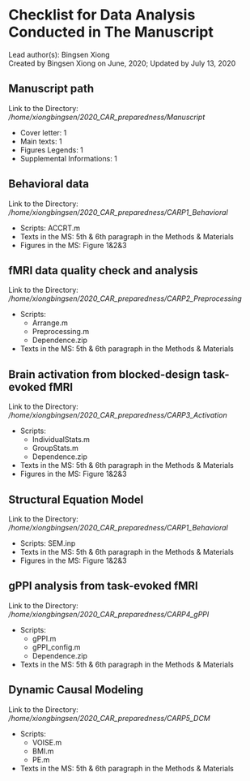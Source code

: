 # Checklist for Data Analysis Conducted in The Manuscript  
Lead author(s): Bingsen Xiong  
Created by Bingsen Xiong on June, 2020; Updated by July 13, 2020
## Manuscript path  
Link to the Directory: */home/xiongbingsen/2020_CAR_preparedness/Manuscript*
- Cover letter: 1
- Main texts: 1
- Figures Legends: 1
- Supplemental Informations: 1
## Behavioral data
Link to the Directory: */home/xiongbingsen/2020_CAR_preparedness/CARP1_Behavioral*
- Scripts: ACCRT.m
- Texts in the MS: 5th & 6th paragraph in the Methods & Materials
- Figures in the MS: Figure 1&2&3
## fMRI data quality check and analysis
Link to the Directory: */home/xiongbingsen/2020_CAR_preparedness/CARP2_Preprocessing*
- Scripts:
  - Arrange.m
  - Preprocessing.m
  - Dependence.zip
- Texts in the MS: 5th & 6th paragraph in the Methods & Materials
## Brain activation from blocked-design task-evoked fMRI
Link to the Directory: */home/xiongbingsen/2020_CAR_preparedness/CARP3_Activation*
- Scripts:
  - IndividualStats.m
  - GroupStats.m
  - Dependence.zip
- Texts in the MS: 5th & 6th paragraph in the Methods & Materials
- Figures in the MS: Figure 1&2&3
## Structural Equation Model
Link to the Directory: */home/xiongbingsen/2020_CAR_preparedness/CARP1_Behavioral*
- Scripts: SEM.inp
- Texts in the MS: 5th & 6th paragraph in the Methods & Materials
- Figures in the MS: Figure 1&2&3
## gPPI analysis from task-evoked fMRI
Link to the Directory: */home/xiongbingsen/2020_CAR_preparedness/CARP4_gPPI*
- Scripts:
  - gPPI.m
  - gPPI_config.m
  - Dependence.zip
- Texts in the MS: 5th & 6th paragraph in the Methods & Materials
## Dynamic Causal Modeling
Link to the Directory: */home/xiongbingsen/2020_CAR_preparedness/CARP5_DCM*
- Scripts:
  - VOISE.m
  - BMI.m
  - PE.m
- Texts in the MS: 5th & 6th paragraph in the Methods & Materials
